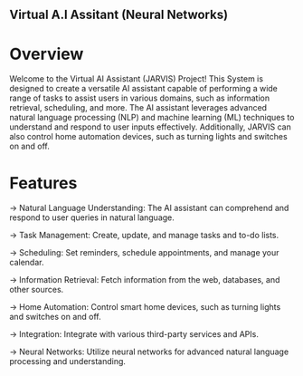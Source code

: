 ## Virtual A.I Assitant (Neural Networks)

 # Overview
Welcome to the Virtual AI Assistant (JARVIS) Project! This System is designed to create a versatile AI assistant capable of performing a wide range of tasks to assist users in various domains, such as information retrieval, scheduling, and more. The AI assistant leverages advanced natural language processing (NLP) and machine learning (ML) techniques to understand and respond to user inputs effectively. Additionally, JARVIS can also control home automation devices, such as turning lights and switches on and off.

# Features
-> Natural Language Understanding: The AI assistant can comprehend and respond to user queries in natural language.

-> Task Management: Create, update, and manage tasks and to-do lists.

-> Scheduling: Set reminders, schedule appointments, and manage your calendar.

-> Information Retrieval: Fetch information from the web, databases, and other sources.

-> Home Automation: Control smart home devices, such as turning lights and switches on and off.

-> Integration: Integrate with various third-party services and APIs.

-> Neural Networks: Utilize neural networks for advanced natural language processing and understanding.
